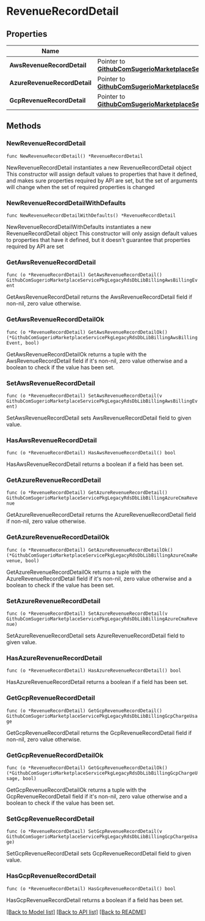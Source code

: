 # RevenueRecordDetail

## Properties

 Name                         | Type                                                                                                                                                                     | Description           | Notes      
------------------------------|--------------------------------------------------------------------------------------------------------------------------------------------------------------------------|-----------------------|------------
 **AwsRevenueRecordDetail**   | Pointer to [**GithubComSugerioMarketplaceServicePkgLegacyRdsDbLibBillingAwsBillingEvent**](GithubComSugerioMarketplaceServicePkgLegacyRdsDbLibBillingAwsBillingEvent.md) | For AWS Marketplace   | [optional] 
 **AzureRevenueRecordDetail** | Pointer to [**GithubComSugerioMarketplaceServicePkgLegacyRdsDbLibBillingAzureCmaRevenue**](GithubComSugerioMarketplaceServicePkgLegacyRdsDbLibBillingAzureCmaRevenue.md) | For Azure Marketplace | [optional] 
 **GcpRevenueRecordDetail**   | Pointer to [**GithubComSugerioMarketplaceServicePkgLegacyRdsDbLibBillingGcpChargeUsage**](GithubComSugerioMarketplaceServicePkgLegacyRdsDbLibBillingGcpChargeUsage.md)   | For GCP Marketplace   | [optional] 

## Methods

### NewRevenueRecordDetail

`func NewRevenueRecordDetail() *RevenueRecordDetail`

NewRevenueRecordDetail instantiates a new RevenueRecordDetail object
This constructor will assign default values to properties that have it defined,
and makes sure properties required by API are set, but the set of arguments
will change when the set of required properties is changed

### NewRevenueRecordDetailWithDefaults

`func NewRevenueRecordDetailWithDefaults() *RevenueRecordDetail`

NewRevenueRecordDetailWithDefaults instantiates a new RevenueRecordDetail object
This constructor will only assign default values to properties that have it defined,
but it doesn't guarantee that properties required by API are set

### GetAwsRevenueRecordDetail

`func (o *RevenueRecordDetail) GetAwsRevenueRecordDetail() GithubComSugerioMarketplaceServicePkgLegacyRdsDbLibBillingAwsBillingEvent`

GetAwsRevenueRecordDetail returns the AwsRevenueRecordDetail field if non-nil, zero value otherwise.

### GetAwsRevenueRecordDetailOk

`func (o *RevenueRecordDetail) GetAwsRevenueRecordDetailOk() (*GithubComSugerioMarketplaceServicePkgLegacyRdsDbLibBillingAwsBillingEvent, bool)`

GetAwsRevenueRecordDetailOk returns a tuple with the AwsRevenueRecordDetail field if it's non-nil, zero value otherwise
and a boolean to check if the value has been set.

### SetAwsRevenueRecordDetail

`func (o *RevenueRecordDetail) SetAwsRevenueRecordDetail(v GithubComSugerioMarketplaceServicePkgLegacyRdsDbLibBillingAwsBillingEvent)`

SetAwsRevenueRecordDetail sets AwsRevenueRecordDetail field to given value.

### HasAwsRevenueRecordDetail

`func (o *RevenueRecordDetail) HasAwsRevenueRecordDetail() bool`

HasAwsRevenueRecordDetail returns a boolean if a field has been set.

### GetAzureRevenueRecordDetail

`func (o *RevenueRecordDetail) GetAzureRevenueRecordDetail() GithubComSugerioMarketplaceServicePkgLegacyRdsDbLibBillingAzureCmaRevenue`

GetAzureRevenueRecordDetail returns the AzureRevenueRecordDetail field if non-nil, zero value otherwise.

### GetAzureRevenueRecordDetailOk

`func (o *RevenueRecordDetail) GetAzureRevenueRecordDetailOk() (*GithubComSugerioMarketplaceServicePkgLegacyRdsDbLibBillingAzureCmaRevenue, bool)`

GetAzureRevenueRecordDetailOk returns a tuple with the AzureRevenueRecordDetail field if it's non-nil, zero value otherwise
and a boolean to check if the value has been set.

### SetAzureRevenueRecordDetail

`func (o *RevenueRecordDetail) SetAzureRevenueRecordDetail(v GithubComSugerioMarketplaceServicePkgLegacyRdsDbLibBillingAzureCmaRevenue)`

SetAzureRevenueRecordDetail sets AzureRevenueRecordDetail field to given value.

### HasAzureRevenueRecordDetail

`func (o *RevenueRecordDetail) HasAzureRevenueRecordDetail() bool`

HasAzureRevenueRecordDetail returns a boolean if a field has been set.

### GetGcpRevenueRecordDetail

`func (o *RevenueRecordDetail) GetGcpRevenueRecordDetail() GithubComSugerioMarketplaceServicePkgLegacyRdsDbLibBillingGcpChargeUsage`

GetGcpRevenueRecordDetail returns the GcpRevenueRecordDetail field if non-nil, zero value otherwise.

### GetGcpRevenueRecordDetailOk

`func (o *RevenueRecordDetail) GetGcpRevenueRecordDetailOk() (*GithubComSugerioMarketplaceServicePkgLegacyRdsDbLibBillingGcpChargeUsage, bool)`

GetGcpRevenueRecordDetailOk returns a tuple with the GcpRevenueRecordDetail field if it's non-nil, zero value otherwise
and a boolean to check if the value has been set.

### SetGcpRevenueRecordDetail

`func (o *RevenueRecordDetail) SetGcpRevenueRecordDetail(v GithubComSugerioMarketplaceServicePkgLegacyRdsDbLibBillingGcpChargeUsage)`

SetGcpRevenueRecordDetail sets GcpRevenueRecordDetail field to given value.

### HasGcpRevenueRecordDetail

`func (o *RevenueRecordDetail) HasGcpRevenueRecordDetail() bool`

HasGcpRevenueRecordDetail returns a boolean if a field has been set.


[[Back to Model list]](../README.md#documentation-for-models) [[Back to API list]](../README.md#documentation-for-api-endpoints) [[Back to README]](../README.md)


